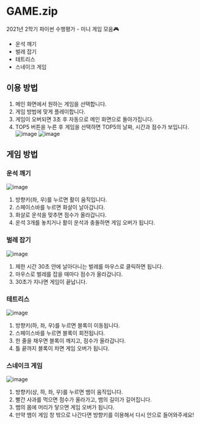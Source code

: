# GAME.zip
2021년 2학기 파이썬 수행평가 - 미니 게임 모음🎮
- 운석 깨기
- 벌레 잡기
- 테트리스
- 스네이크 게임

## 이용 방법
1. 메인 화면에서 원하는 게임을 선택합니다.
2. 게임 방법에 맞게 플레이합니다.
3. 게임이 오버되면 3초 후 자동으로 메인 화면으로 돌아가집니다.
4. TOP5 버튼을 누른 후 게임을 선택하면 TOP5의 날짜, 시간과 점수가 보입니다.
![image](https://user-images.githubusercontent.com/80023397/145394112-21f77fcc-03a4-4c01-b19d-7b1cfb4152c1.png)
![image](https://user-images.githubusercontent.com/80023397/145394244-99ebcc87-ef0d-4f85-9e4c-2184b40d2e97.png)

## 게임 방법
### 운석 깨기
![image](https://user-images.githubusercontent.com/80023397/145394182-5b1ba1f2-bb35-4492-8b10-4be7f47b6903.png)
1. 방향키(좌, 우)를 누르면 활이 움직입니다.
2. 스페이스바를 누르면 화살이 날아갑니다.
3. 화살로 운석을 맞추면 점수가 올라갑니다.
4. 운석 3개를 놓치거나 활이 운석과 충돌하면 게임 오버가 됩니다.

### 벌레 잡기
![image](https://user-images.githubusercontent.com/80023397/145394305-2496fa72-3445-4592-9768-927f108c3779.png)
1. 제한 시간 30초 안에 날아다니는 벌레를 마우스로 클릭하면 됩니다.
2. 마우스로 벌레를 잡을 때마다 점수가 올라갑니다.
3. 30초가 지나면 게임이 끝납니다.

### 테트리스
![image](https://user-images.githubusercontent.com/80023397/145394667-7d79e441-f17e-4595-b636-5e2b8cfef47c.png)
1. 방향키(하, 좌, 우)를 누르면 블록이 이동됩니다.
2. 스페이스바를 누르면 블록이 회전됩니다.
3. 한 줄을 채우면 블록이 깨지고, 점수가 올라갑니다.
4. 틀 끝까지 블록이 차면 게임 오버가 됩니다. 

### 스네이크 게임
![image](https://user-images.githubusercontent.com/80023397/145394811-2e47fa18-026b-4a76-9b85-198819b02c1e.png)
1. 방향키(상, 하, 좌, 우)를 누르면 뱀이 움직입니다.
2. 빨간 사과를 먹으면 점수가 올라가고, 뱀의 길이가 길어집니다.
3. 뱀의 몸에 머리가 닿으면 게임 오버가 됩니다.
4. 만약 뱀이 게임 창 밖으로 나간다면 방향키를 이용해서 다시 안으로 들어와주세요!
